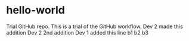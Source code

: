 # hello-world
Trial GitHub repo.
This is a trial of the GitHub workflow.
Dev 2 made this addition
Dev 2 2nd addition
Dev 1 added this line
b1
b2
b3


